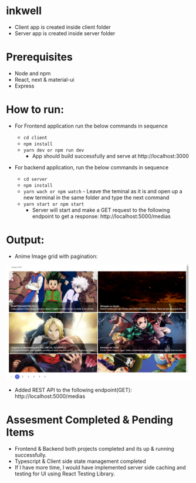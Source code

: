 # inkwell
- Client app is created inside client folder
- Server app is created inside server folder

# Prerequisites
- Node and npm
- React, next & material-ui 
- Express

# How to run:

- For Frontend application run the below commands in sequence
    - `cd client`
    - `npm install`
    - `yarn dev or npm run dev`
        - App should build successfully and serve at http://localhost:3000


- For backend application, run the below commands in sequence
    - `cd server`
    - `npm install`
    - `yarn wach or npm watch` - Leave the teminal as it is and open up a new terminal in the same folder and type the next command
    - `yarn start or npm start`
        - Server will start and make a GET request to the following endpoint to get a response:
        http://localhost:5000/medias


# Output:
- Anime Image grid with pagination:
<img src="./previews/image-grid.png"/>

- Added REST API to the following endpoint(GET):
http://localhost:5000/medias


# Assesment Completed & Pending Items
- Frontend & Backend both projects completed and its up & running successfully. 
- Typescript & Client side state management completed
- If I have more time, I would have implemented server side caching and testing for UI using React Testing Library.
